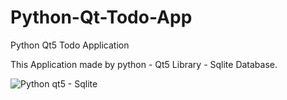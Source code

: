 # Python-Qt-Todo-App
Python Qt5 Todo Application

This Application made by python - Qt5 Library - Sqlite Database. 

![Python qt5 - Sqlite](https://github.com/aceylan/Python-Qt-Todo-App/blob/main/screenshot.png)
